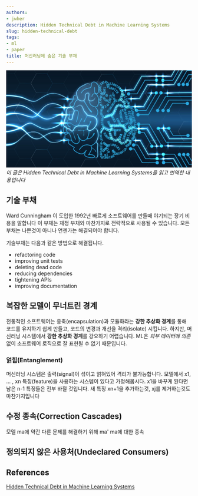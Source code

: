 ```yaml
---
authors:
- jwher
description: Hidden Technical Debt in Machine Learning Systems
slug: hidden-technical-debt
tags:
- ml
- paper
title: 머신러닝에 숨은 기술 부채
---
```


![ML](/img/brain.jpg)
*이 글은 Hidden Technical Debt in Machine Learning Systems을 읽고 번역한 내용입니다*  
<!--truncate-->

## 기술 부채
Ward Cunningham 이 도입한 1992년 빠르게 소프트웨어를 만들때 야기되는 장기 비용을 말합니다
이 부채는 재정 부채와 마찬가지로 전략적으로 사용될 수 있습니다.
모든 부채는 나쁜것이 아니나 언젠가는 해결되어야 합니다.

기술부채는 다음과 같은 방법으로 해결됩니다. 
* refactoring code
* improving unit tests
* deleting dead code
* reducing dependencies
* tightening APIs
* improving documentation

## 복잡한 모델이 무너트린 경계
전통적인 소프트웨어는 응축(encapsulation)과 모듈화라는 **강한 추상화 경계**를 통해 코드를 유지하기 쉽게 만들고, 코드의 변경과 개선을 격리(isolate) 시킵니다.
하지만, 머신러닝 시스템에서 **강한 추상화 경계**를 강요하기 어렵습니다.
ML은 *외부 데이터에 의존* 없이 소프트웨어 로직으로 잘 표현될 수 없기 때문입니다.

### 얽힘(Entanglement)

머신러닝 시스템은 출력(signal)이 섞이고 얽혀있어 격리가 불가능합니다.
모델에서 x1, ... , xn 특징(feature)을 사용하는 시스템이 있다고 가정해봅시다.
x1을 바꾸게 된다면 남은 n-1 특징들은 전부 바뀔 것입니다.
새 특징 xn+1을 추가하는것, xj를 제거하는것도 마찬가지입니다

## 수정 종속(Correction Cascades)

모델 ma에 약간 다른 문제를 해결하기 위해 ma'
ma에 대한 종속

## 정의되지 않은 사용처(Undeclared Consumers)

<!-- 아직 작성중에 있습니다! -->

## References
[Hidden Technical Debt in Machine Learning Systems](https://proceedings.neurips.cc/paper/2015/file/86df7dcfd896fcaf2674f757a2463eba-Paper.pdf)
